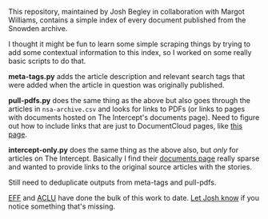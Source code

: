 This repository, maintained by Josh Begley in collaboration with Margot Williams, contains a simple index of every document published from the Snowden archive.

I thought it might be fun to learn some simple scraping things by trying to add some contextual information to this index, so I worked on some really basic scripts to do that.  

**meta-tags.py** adds the article description and relevant search tags that were added when the article in question was originally published.

**pull-pdfs.py** does the same thing as the above but also goes through the articles in `nsa-archive.csv` and looks for links to PDFs (or links to pages with documents hosted on The Intercept's documents page). Need to figure out how to include links that are just to DocumentCloud pages, like [this page](http://www.theguardian.com/world/interactive/2013/jun/06/verizon-telephone-data-court-order). 

**intercept-only.py** does the same thing as the above also, but *only* for articles on The Intercept. Basically I find their [documents page](https://firstlook.org/theintercept/documents/) really sparse and wanted to provide links to the original source articles with the stories. 

Still need to deduplicate outputs from meta-tags and pull-pdfs. 

[EFF](https://www.eff.org/nsa-spying/nsadocs) and [ACLU](https://www.aclu.org/nsa-documents-search) have done the bulk of this work to date. [Let Josh know](mailto:josh.begley@theintercept.com) if you notice something that's missing.